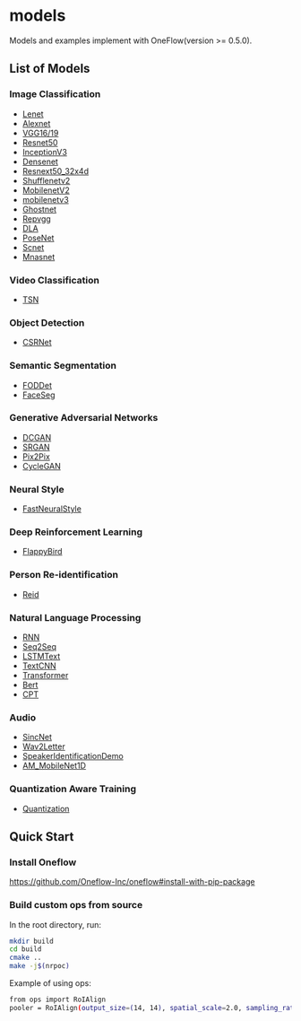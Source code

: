 # models
Models and examples implement with OneFlow(version >= 0.5.0).

## List of Models

### Image Classification
* [Lenet](https://github.com/Oneflow-Inc/models/tree/main/quick_start_demo_lenet)
* [Alexnet](https://github.com/Oneflow-Inc/models/tree/main/alexnet)
* [VGG16/19](https://github.com/Oneflow-Inc/models/tree/main/vgg)
* [Resnet50](https://github.com/Oneflow-Inc/models/tree/main/resnet50)
* [InceptionV3](https://github.com/Oneflow-Inc/models/tree/main/inception_v3)
* [Densenet](https://github.com/Oneflow-Inc/models/tree/main/densenet)
* [Resnext50_32x4d](https://github.com/Oneflow-Inc/models/tree/main/resnext50_32x4d)
* [Shufflenetv2](https://github.com/Oneflow-Inc/models/tree/main/shufflenetv2)
* [MobilenetV2](https://github.com/Oneflow-Inc/models/tree/main/mobilenetv2)
* [mobilenetv3](https://github.com/Oneflow-Inc/models/tree/main/mobilenetv3)
* [Ghostnet](https://github.com/Oneflow-Inc/models/tree/main/ghostnet)
* [Repvgg](https://github.com/Oneflow-Inc/models/tree/main/repvgg)
* [DLA](https://github.com/Oneflow-Inc/models/tree/main/DLA)
* [PoseNet](https://github.com/Oneflow-Inc/models/tree/main/poseNet)
* [Scnet](https://github.com/Oneflow-Inc/models/tree/main/scnet)
* [Mnasnet](https://github.com/Oneflow-Inc/models/tree/main/mnasnet)

### Video Classification
* [TSN](https://github.com/Oneflow-Inc/models/tree/main/TSN)

### Object Detection
* [CSRNet](https://github.com/Oneflow-Inc/models/tree/main/CSRNet)

### Semantic Segmentation
* [FODDet](https://github.com/Oneflow-Inc/models/tree/main/FODDet)
* [FaceSeg](https://github.com/Oneflow-Inc/models/tree/main/FaceSeg)

### Generative Adversarial Networks
* [DCGAN](https://github.com/Oneflow-Inc/models/tree/main/DCGAN)
* [SRGAN](https://github.com/Oneflow-Inc/models/tree/main/SRGAN)
* [Pix2Pix](https://github.com/Oneflow-Inc/models/tree/main/pix2pix)
* [CycleGAN](https://github.com/Oneflow-Inc/models/tree/main/cycleGAN)

### Neural Style
* [FastNeuralStyle](https://github.com/Oneflow-Inc/models/tree/main/fast_neural_style)

### Deep Reinforcement Learning
* [FlappyBird](https://github.com/Oneflow-Inc/models/tree/main/FlappyBird)

### Person Re-identification
* [Reid](https://github.com/Oneflow-Inc/models/tree/main/reid)

### Natural Language Processing
* [RNN](https://github.com/Oneflow-Inc/models/tree/main/rnn)
* [Seq2Seq](https://github.com/Oneflow-Inc/models/tree/main/seq2seq)
* [LSTMText](https://github.com/Oneflow-Inc/models/tree/main/LSTMText)
* [TextCNN](https://github.com/Oneflow-Inc/models/tree/main/TextCNN)
* [Transformer](https://github.com/Oneflow-Inc/models/tree/main/Transformer)
* [Bert](https://github.com/Oneflow-Inc/models/tree/main/bert-oneflow)
* [CPT](https://github.com/Oneflow-Inc/models/tree/main/CPT)

### Audio
* [SincNet](https://github.com/Oneflow-Inc/models/tree/main/SincNet)
* [Wav2Letter](https://github.com/Oneflow-Inc/models/tree/main/Wav2Letter)
* [SpeakerIdentificationDemo](https://github.com/Oneflow-Inc/models/tree/main/speaker_identification_demo)
* [AM_MobileNet1D](https://github.com/Oneflow-Inc/models/tree/main/AM_MobileNet1D)

### Quantization Aware Training
* [Quantization](https://github.com/Oneflow-Inc/models/tree/main/quantization)

## Quick Start

### Install Oneflow 
https://github.com/Oneflow-Inc/oneflow#install-with-pip-package

### Build custom ops from source
In the root directory, run:
```bash
mkdir build
cd build
cmake ..
make -j$(nrpoc)
```
Example of using ops:
```bash
from ops import RoIAlign
pooler = RoIAlign(output_size=(14, 14), spatial_scale=2.0, sampling_ratio=2)
```

